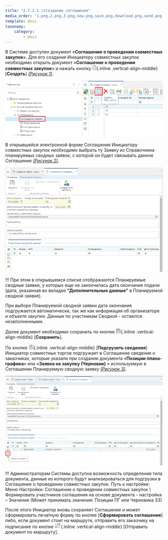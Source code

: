 ```yaml
---
title: "2.7.2.1.\tСоздание соглашения"
media_order: '1.png,2.png,3.png,new.png,save.png,download.png,send.png'
template: docs
taxonomy:
    category:
        - docs
---
```


В Системе доступен документ «**Соглашение о проведении совместных закупок**». Для его создания Инициатору совместных закупок необходимо открыть документ «**Соглашение о проведении совместных закупок**» и нажать кнопку ![](new.png){.inline .vertical-align-middle} [**Создать**] *[(Рисунок 1)](#ris-01)*.

![Рисунок 1.Создание Соглашения о проведении совместных торгов](1.png?id=ris-01)

В открывшейся электронной форме Соглашения Инициатору совместных закупок необходимо выбрать ту Заявку из Справочника планируемых сводных заявок, с которой он будет связывать данное Соглашение *[(Рисунок 2)](#ris-02)*.

![Рисунок 2. Электронная форма Соглашения о проведении совместных закупок](2.png?id=ris-02)

!!! При этом в открывшемся списке отображаются Планируемые сводные заявки, у которых еще не закончилась дата окончания подачи (дата, указанная во вкладке **“Дополнительные данные”** в Планируемой сводной заявке).

При выборе Планируемой сводной заявки дата окончания подгружается автоматически, так же как информация об организаторе и объекте закупки. Данные по участникам Cводной - остаются незаполненными.

Далее документ необходимо сохранить по кнопке ![](save.png){.inline .vertical-align-middle} [**Сохранить**].

По кнопке ![](download.png){.inline .vertical-align-middle} [**Подгрузить сведения**] Инициатор совместных торгов подгружает в Соглашение сведения о заказчиках, которые указали при создании документа «**Позиции плана-графика**» или «**Заявка на закупку (Черновик)** » используемую в Соглашении Планируемую сводную заявку *[(Рисунок 3)](#ris-03)*.

![Рисунок 3. Подгрузка сведений в Соглашение](3.png?id=ris-03)

!!! Администраторам Системы доступна возможность определения типа документа, данные из которого будут анализироваться для подгрузки в Соглашение о проведении совместных закупок. Путь к настройке: Меню Настройки: Соглашение о проведении совместных закупок \ Формировать участников соглашения на основе документа - настройка – Значение (Может принимать значения: Позиции ПГ или Черновика ЗЗ)

После этого Инициатор вновь сохраняет Соглашение и может сформировать печатную форму по кнопке [**Сформировать соглашение**]  либо, если документ стоит на маршруте, отправить его заказчику на подписание по кнопке ![](send.png){.inline .vertical-align-middle} [Отправить документ по маршруту].